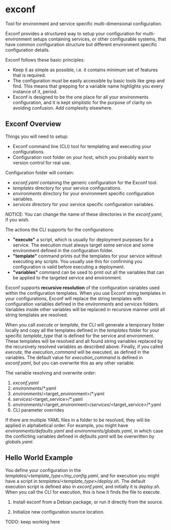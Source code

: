 # exconf

Tool for environment and service specific multi-dimensional configuration.

Exconf provides a structured way to setup your configuration for multi-environment setups
containing services, or other configurable systems, that have common configuration structure but
different environment specific configuration details.

Exconf follows these basic principles:

* Keep it as simple as possible, i.e. it contains minimum set of features that is required.
* The configuration must be easily accessible by basic tools like grep and find.
  This means that grepping for a variable name highlights you every instance of it, period.
* Exconf is designed to be the one place for all your environments configuration, and
  it is kept simplistic for the purpose of clarity on avoiding confusion. Add complexity elsewhere.


## Exconf Overview

Things you will need to setup:
* Exconf command line (CLI) tool for templating and executing your configurations.
* Configuration root folder on your host, which you probably want to version control for real use.

Configuration folder will contain:
* *exconf.yaml* containing the generic configuration for the Exconf tool.
* *templates* directory for your service configurations.
* *environments* directory for your environment specific configuration variables.
* *services* directory for your service specific configuration variables.

NOTICE: You can change the name of these directories in the *exconf.yaml*, if you wish.

The actions the CLI supports for the configurations:
* **"execute"** a script, which is usually for deployment purposes for a service. The execution must
  always target some service and some environment defined in the configuration folder.
* **"template"** command prints out the templates for your service without executing any scripts.
  You usually use this for confirming you configuration is valid before executing a deployment.
* **"variables"** command can be used to print out all the variables that can be applied to the
  targeted service and environment.

Exconf supports **recursive resolution** of the configuration variables used within the
configuration templates. When you use Exconf string templates in your configurations, Exconf
will replace the string templates with configuration variables defined in the *environments*
and *services* folders. Variables inside other variables will be replaced in recursive manner
until all string templates are resolved.

When you call *execute* or *template*, the CLI will generate a temporary folder
locally and copy all the templates defined in the *templates* folder for your specific
*template_type* that is defined for the service and environment. These templates will be resolved
and all found string variables replaced by the recursively resolved variables as described above.
Finally, if you called *execute*, the *execution_command* will be executed, as defined in
the variables. The default value for *execution_command* is defined in *exconf.yaml*, but you can
overwrite this as any other variable.

The variable resolving and overwrite order:
1. *exconf.yaml*
2. *environments*/*.yaml
3. *environments*/<target_environment>/*.yaml
4. *services*/<target_service>/*.yaml
5. *environments*/<target_environment>/*services*/<target_service>/*.yaml
6. CLI parameter overrides


If there are multiple YAML files in a folder to be resolved, they will be applied in alphabetical
order. For example, you might have *environments/defaults.yaml* and *environments/globals.yaml*,
in which case the conflicting variables defined in *defaults.yaml* will be overwritten
by *globals.yaml*.


## Hello World Example

You define your configuration in the *templates/<template_type>/my_config.yaml*, and for execution
you might have a script in *templates/<template_type>/deploy.sh*. The default execution script
is defined also in *exconf.yaml*, and initially it is *deploy.sh*. When you call the CLI for
execution, this is how it finds the file to execute.

1. Install exconf from a Debian package, or run it directly from the source.

2. Initialize new configuration source location.

TODO: keep working here

